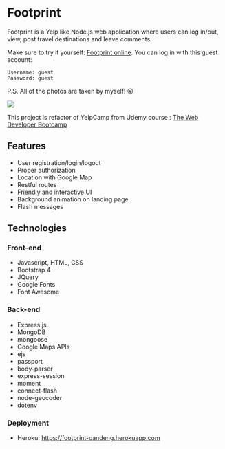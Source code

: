 # Footprint
Footprint is a Yelp like Node.js web application where users can log in/out, view, post travel destinations and leave comments.

Make sure to try it yourself: [Footprint online](https://footprint-candeng.herokuapp.com/). You can log in with this guest account:
```
Username: guest
Password: guest
```
P.S. All of the photos are taken by myself! :stuck_out_tongue_winking_eye:

![](demo.gif)

This project is refactor of YelpCamp from Udemy course : [The Web Developer Bootcamp](https://www.udemy.com/course/the-web-developer-bootcamp/)

## Features
- User registration/login/logout
- Proper authorization
- Location with Google Map
- Restful routes
- Friendly and interactive UI
- Background animation on landing page
- Flash messages

## Technologies

### Front-end
- Javascript, HTML, CSS
- Bootstrap 4
- JQuery
- Google Fonts
- Font Awesome

### Back-end
- Express.js
- MongoDB
- mongoose
- Google Maps APIs
- ejs
- passport
- body-parser
- express-session
- moment
- connect-flash
- node-geocoder
- dotenv

### Deployment
- Heroku: https://footprint-candeng.herokuapp.com
